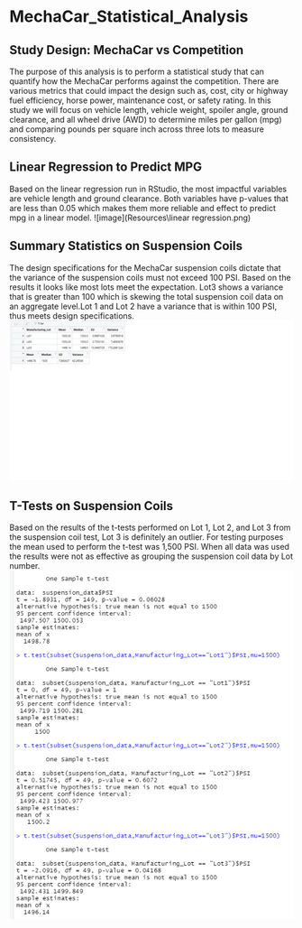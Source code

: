 # MechaCar_Statistical_Analysis

## Study Design: MechaCar vs Competition
The purpose of this analysis is to perform a statistical study that can quantify how the MechaCar performs against the competition. There are various metrics that could impact the design such as, cost, city or highway fuel efficiency, horse power, maintenance cost, or safety rating. In this study we will focus on vehicle length, vehicle weight, spoiler angle, ground clearance, and all wheel drive (AWD) to determine miles per gallon (mpg) and comparing pounds per square inch across three lots to measure consistency.

## Linear Regression to Predict MPG
Based on the linear regression run in RStudio, the most impactful variables are vehicle length and ground clearance. Both variables have p-values that are less than 0.05 which makes them more reliable and effect to predict mpg in a linear model. ![image](Resources\linear regression.png)
## Summary Statistics on Suspension Coils
The design specifications for the MechaCar suspension coils dictate that the variance of the suspension coils must not exceed 100 PSI. Based on the results it looks like most lots meet the expectation. Lot3 shows a variance that is greater than 100 which is skewing the total suspension coil data on an aggregate level.Lot 1 and Lot 2 have a variance that is within 100 PSI, thus meets design specifications.![image](Resources\suspension.png)
## T-Tests on Suspension Coils
Based on the results of the t-tests performed on Lot 1, Lot 2, and Lot 3 from the suspension coil test, Lot 3 is definitely an outlier. For testing purposes the mean used to perform the t-test was 1,500 PSI. When all data was used the results were not as effective as grouping the suspension coil data by Lot number.  ![image](Resources\ttest.png)
